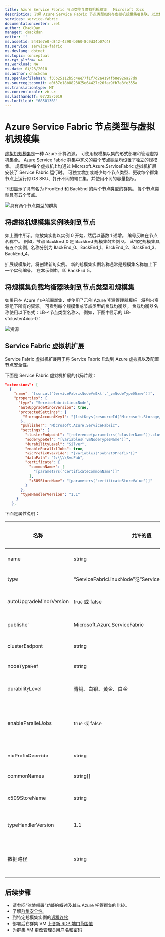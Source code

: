 ```yaml
---
title: Azure Service Fabric 节点类型与虚拟机规模集 | Microsoft Docs
description: 了解 Azure Service Fabric 节点类型如何与虚拟机规模集相关联，以及如何远程连接到规模集实例或群集节点。
services: service-fabric
documentationcenter: .net
author: ChackDan
manager: chackdan
editor: ''
ms.assetid: 5441e7e0-d842-4398-b060-8c9d34b07c48
ms.service: service-fabric
ms.devlang: dotnet
ms.topic: conceptual
ms.tgt_pltfrm: NA
ms.workload: NA
ms.date: 03/23/2018
ms.author: chackdan
ms.openlocfilehash: f33b25112b5c4ee77f1f7d2a419ffb8e926a27d9
ms.sourcegitcommit: a0b37e18b8823025e64427c26fae9fb7a3fe355a
ms.translationtype: MT
ms.contentlocale: zh-CN
ms.lasthandoff: 07/25/2019
ms.locfileid: "68501363"
---
```

# <a name="azure-service-fabric-node-types-and-virtual-machine-scale-sets"></a>Azure Service Fabric 节点类型与虚拟机规模集
[虚拟机规模集](/azure/virtual-machine-scale-sets)是一种 Azure 计算资源。 可使用规模集以集的形式部署和管理虚拟机集合。 Azure Service Fabric 群集中定义的每个节点类型均设置了独立的规模集。  规模集中每个虚拟机上均通过 Microsoft.Azure.ServiceFabric 虚拟机扩展安装了 Service Fabric 运行时。 可独立增加或减少每个节点类型、更改每个群集节点上运行的 OS SKU、打开不同的端口集，并使用不同的容量指标。

下图显示了具有名为 FrontEnd 和 BackEnd 的两个节点类型的群集。 每个节点类型具有五个节点。

![具有两个节点类型的群集][NodeTypes]

## <a name="map-virtual-machine-scale-set-instances-to-nodes"></a>将虚拟机规模集实例映射到节点
如上图中所示，缩放集实例以实例 0 开始，然后以基数 1 递增。 编号反映在节点名称中。 例如，节点 BackEnd_0 是 BackEnd 规模集的实例 0。 此特定规模集具有五个实例，名称分别为 BackEnd_0、BackEnd_1、BackEnd_2、BackEnd_3、BackEnd_4。

扩展规模集时，将创建新的实例。 新的规模集实例名称通常是规模集名称加上下一个实例编号。 在本示例中，即 BackEnd_5。

## <a name="map-scale-set-load-balancers-to-node-types-and-scale-sets"></a>将规模集负载均衡器映射到节点类型和规模集
如果已在 Azure 门户部署群集，或使用了示例 Azure 资源管理器模板，将列出资源组下所有的资源。 可看到每个规模集或节点类型的负载均衡器。 负载均衡器名称使用以下格式：LB-&lt;节点类型名称&gt;。 例如，下图中显示的 LB-sfcluster4doc-0：

![资源][Resources]

## <a name="service-fabric-virtual-machine-extension"></a>Service Fabric 虚拟机扩展
Service Fabric 虚拟机扩展用于将 Service Fabric 启动到 Azure 虚拟机以及配置节点安全性。

下面是 Service Fabric 虚拟机扩展的代码片段：

```json
"extensions": [
  {
    "name": "[concat('ServiceFabricNodeVmExt','_vmNodeType0Name')]",
    "properties": {
      "type": "ServiceFabricLinuxNode",
      "autoUpgradeMinorVersion": true,
      "protectedSettings": {
        "StorageAccountKey1": "[listKeys(resourceId('Microsoft.Storage/storageAccounts', variables('supportLogStorageAccountName')),'2015-05-01-preview').key1]",
       },
       "publisher": "Microsoft.Azure.ServiceFabric",
       "settings": {
         "clusterEndpoint": "[reference(parameters('clusterName')).clusterEndpoint]",
         "nodeTypeRef": "[variables('vmNodeType0Name')]",
         "durabilityLevel": "Silver",
         "enableParallelJobs": true,
         "nicPrefixOverride": "[variables('subnet0Prefix')]",
         "dataPath": "D:\\\\SvcFab",
         "certificate": {
           "commonNames": [
             "[parameters('certificateCommonName')]"
           ],
           "x509StoreName": "[parameters('certificateStoreValue')]"
         }
       },
       "typeHandlerVersion": "1.1"
     }
   },
```

下面是属性说明：

| **名称** | **允许的值** | ** --- ** | **指导或简短说明** |
| --- | --- | --- | --- |
| name | string | --- | 扩展的唯一名称 |
| type | “ServiceFabricLinuxNode”或“ServiceFabricWindowsNode” | --- | 确定 OS Service Fabric 正启动到 |
| autoUpgradeMinorVersion | true 或 false | --- | 启用自动升级 SF 运行时次要版本的功能 |
| publisher | Microsoft.Azure.ServiceFabric | --- | Service Fabric 扩展发布者的名称 |
| clusterEndpont | string | --- | 管理终结点的 URI:PORT |
| nodeTypeRef | string | --- | nodeType 的名称 |
| durabilityLevel | 青铜、白银、黄金、白金 | --- | 允许用于暂停不可变 Azure 基础结构的时间 |
| enableParallelJobs | true 或 false | --- | 启用计算 ParallelJobs，例如在同一规模集中以并行方式删除 VM 和重启 VM |
| nicPrefixOverride | string | --- | 子网前缀，例如“10.0.0.0/24” |
| commonNames | string[] | --- | 已安装群集证书的公用名 |
| x509StoreName | string | --- | 已安装群集证书所在的存储的名称 |
| typeHandlerVersion | 1.1 | --- | 扩展版本。 建议使用 1.0 经典版扩展来升级到 1.1 |
| 数据路径 | string | --- | 用于保存 Service Fabric 系统服务和应用程序数据状态的驱动器路径。 

## <a name="next-steps"></a>后续步骤
* 请参阅[“随地部署”功能的概述及其与 Azure 托管群集的比较](service-fabric-deploy-anywhere.md)。
* 了解[群集安全性](service-fabric-cluster-security.md)。
* 到特定规模集实例的[远程连接](service-fabric-cluster-remote-connect-to-azure-cluster-node.md)
* 部署后在群集 VM 上[更新 RDP 端口范围值](./scripts/service-fabric-powershell-change-rdp-port-range.md)
* 为群集 VM [更改管理员用户名和密码](./scripts/service-fabric-powershell-change-rdp-user-and-pw.md)

<!--Image references-->
[NodeTypes]: ./media/service-fabric-cluster-nodetypes/NodeTypes.png
[Resources]: ./media/service-fabric-cluster-nodetypes/Resources.png
[InboundNatPools]: ./media/service-fabric-cluster-nodetypes/InboundNatPools.png
